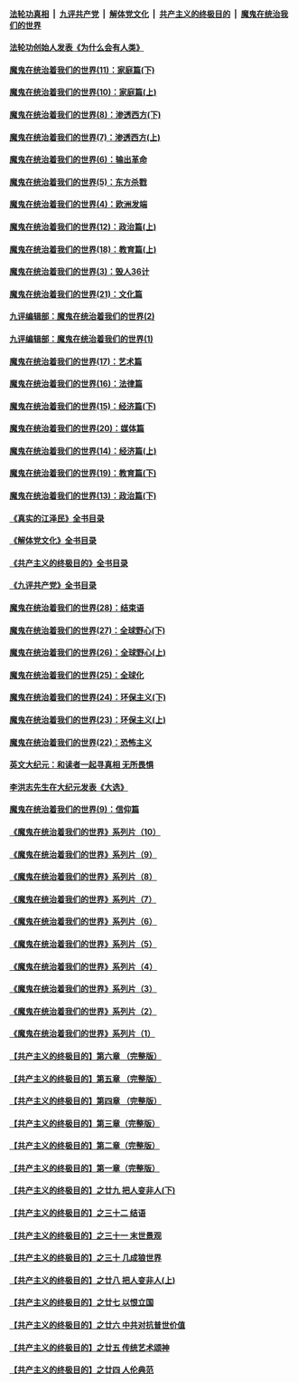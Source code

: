 ####  [法轮功真相](../../../../basic/blob/master/README.md?t=04150811) &nbsp;|&nbsp; [九评共产党](../../../../9ping.md/blob/master/README.md?t=04150811) &nbsp;|&nbsp; [解体党文化](../../../../jtdwh.md/blob/master/README.md?t=04150811)  &nbsp;|&nbsp; [共产主义的终极目的](../../../../gczydzjmd.md/blob/master/README.md?t=04150811) &nbsp;|&nbsp; [魔鬼在统治我们的世界](../../../../mgztzwmdsj.md/blob/master/README.md?t=04150811) 

#### [法轮功创始人发表《为什么会有人类》](../pages/nsc422/n13912117.md?t=04150811) 

#### [魔鬼在统治着我们的世界(11)：家庭篇(下)](../pages/nsc422/n10440961.md?t=04150811) 

#### [魔鬼在统治着我们的世界(10)：家庭篇(上)](../pages/nsc422/n10435448.md?t=04150811) 

#### [魔鬼在统治着我们的世界(8)：渗透西方(下)](../pages/nsc422/n10429603.md?t=04150811) 

#### [魔鬼在统治着我们的世界(7)：渗透西方(上)](../pages/nsc422/n10426013.md?t=04150811) 

#### [魔鬼在统治着我们的世界(6)：输出革命](../pages/nsc422/n10421536.md?t=04150811) 

#### [魔鬼在统治着我们的世界(5)：东方杀戮](../pages/nsc422/n10417707.md?t=04150811) 

#### [魔鬼在统治着我们的世界(4)：欧洲发端](../pages/nsc422/n10414890.md?t=04150811) 

#### [魔鬼在统治着我们的世界(12)：政治篇(上)](../pages/nsc422/n10444576.md?t=04150811) 

#### [魔鬼在统治着我们的世界(18)：教育篇(上)](../pages/nsc422/n10526970.md?t=04150811) 

#### [魔鬼在统治着我们的世界(3)：毁人36计](../pages/nsc422/n10411583.md?t=04150811) 

#### [魔鬼在统治着我们的世界(21)：文化篇](../pages/nsc422/n10597706.md?t=04150811) 

#### [九评编辑部：魔鬼在统治着我们的世界(2)](../pages/nsc422/n10410036.md?t=04150811) 

#### [九评编辑部：魔鬼在统治着我们的世界(1)](../pages/nsc422/n10406825.md?t=04150811) 

#### [魔鬼在统治着我们的世界(17)：艺术篇](../pages/nsc422/n10499093.md?t=04150811) 

#### [魔鬼在统治着我们的世界(16)：法律篇](../pages/nsc422/n10485969.md?t=04150811) 

#### [魔鬼在统治着我们的世界(15)：经济篇(下)](../pages/nsc422/n10469975.md?t=04150811) 

#### [魔鬼在统治着我们的世界(20)：媒体篇](../pages/nsc422/n10586579.md?t=04150811) 

#### [魔鬼在统治着我们的世界(14)：经济篇(上)](../pages/nsc422/n10457370.md?t=04150811) 

#### [魔鬼在统治着我们的世界(19)：教育篇(下)](../pages/nsc422/n10564808.md?t=04150811) 

#### [魔鬼在统治着我们的世界(13)：政治篇(下)](../pages/nsc422/n10448270.md?t=04150811) 

#### [《真实的江泽民》全书目录](../pages/nsc422/n13721399.md?t=04150811) 

#### [《解体党文化》全书目录](../pages/nsc422/n13721157.md?t=04150811) 

#### [《共产主义的终极目的》全书目录](../pages/nsc422/n13721048.md?t=04150811) 

#### [《九评共产党》全书目录](../pages/nsc422/n13708085.md?t=04150811) 

#### [魔鬼在统治着我们的世界(28)：结束语](../pages/nsc422/n10936246.md?t=04150811) 

#### [魔鬼在统治着我们的世界(27)：全球野心(下)](../pages/nsc422/n10928319.md?t=04150811) 

#### [魔鬼在统治着我们的世界(26)：全球野心(上)](../pages/nsc422/n10900318.md?t=04150811) 

#### [魔鬼在统治着我们的世界(25)：全球化](../pages/nsc422/n10788205.md?t=04150811) 

#### [魔鬼在统治着我们的世界(24)：环保主义(下)](../pages/nsc422/n10695307.md?t=04150811) 

#### [魔鬼在统治着我们的世界(23)：环保主义(上)](../pages/nsc422/n10688613.md?t=04150811) 

#### [魔鬼在统治着我们的世界(22)：恐怖主义](../pages/nsc422/n10614727.md?t=04150811) 

#### [英文大纪元：和读者一起寻真相 无所畏惧](../pages/nsc422/n12542027.md?t=04150811) 

#### [李洪志先生在大纪元发表《大选》](../pages/nsc422/n12534746.md?t=04150811) 

#### [魔鬼在统治着我们的世界(9)：信仰篇](../pages/nsc422/n10432159.md?t=04150811) 

#### [《魔鬼在统治着我们的世界》系列片（10）](../pages/nsc422/n12292670.md?t=04150811) 

#### [《魔鬼在统治着我们的世界》系列片（9）](../pages/nsc422/n12290859.md?t=04150811) 

#### [《魔鬼在统治着我们的世界》系列片（8）](../pages/nsc422/n12287445.md?t=04150811) 

#### [《魔鬼在统治着我们的世界》系列片（7）](../pages/nsc422/n12283425.md?t=04150811) 

#### [《魔鬼在统治着我们的世界》系列片（6）](../pages/nsc422/n12282314.md?t=04150811) 

#### [《魔鬼在统治着我们的世界》系列片（5）](../pages/nsc422/n12281419.md?t=04150811) 

#### [《魔鬼在统治着我们的世界》系列片（4）](../pages/nsc422/n12274024.md?t=04150811) 

#### [《魔鬼在统治着我们的世界》系列片（3）](../pages/nsc422/n12271322.md?t=04150811) 

#### [《魔鬼在统治着我们的世界》系列片（2）](../pages/nsc422/n12269049.md?t=04150811) 

#### [《魔鬼在统治着我们的世界》系列片（1）](../pages/nsc422/n12267575.md?t=04150811) 

#### [【共产主义的终极目的】第六章 （完整版）](../pages/nsc422/n11428913.md?t=04150811) 

#### [【共产主义的终极目的】第五章 （完整版）](../pages/nsc422/n11428912.md?t=04150811) 

#### [【共产主义的终极目的】第四章 （完整版）](../pages/nsc422/n11428907.md?t=04150811) 

#### [【共产主义的终极目的】第三章（完整版）](../pages/nsc422/n11428848.md?t=04150811) 

#### [【共产主义的终极目的】第二章（完整版）](../pages/nsc422/n11428831.md?t=04150811) 

#### [【共产主义的终极目的】第一章（完整版）](../pages/nsc422/n11417651.md?t=04150811) 

#### [【共产主义的终极目的】之廿九 把人变非人(下)](../pages/nsc422/n11344140.md?t=04150811) 

#### [【共产主义的终极目的】之三十二 结语](../pages/nsc422/n11360535.md?t=04150811) 

#### [【共产主义的终极目的】之三十一 末世景观](../pages/nsc422/n11351129.md?t=04150811) 

#### [【共产主义的终极目的】之三十 几成狼世界](../pages/nsc422/n11348280.md?t=04150811) 

#### [【共产主义的终极目的】之廿八 把人变非人(上)](../pages/nsc422/n11340492.md?t=04150811) 

#### [【共产主义的终极目的】之廿七 以恨立国](../pages/nsc422/n11336944.md?t=04150811) 

#### [【共产主义的终极目的】之廿六 中共对抗普世价值](../pages/nsc422/n11324785.md?t=04150811) 

#### [【共产主义的终极目的】之廿五 传统艺术颂神](../pages/nsc422/n11296396.md?t=04150811) 

#### [【共产主义的终极目的】之廿四 人伦典范](../pages/nsc422/n11296397.md?t=04150811) 

